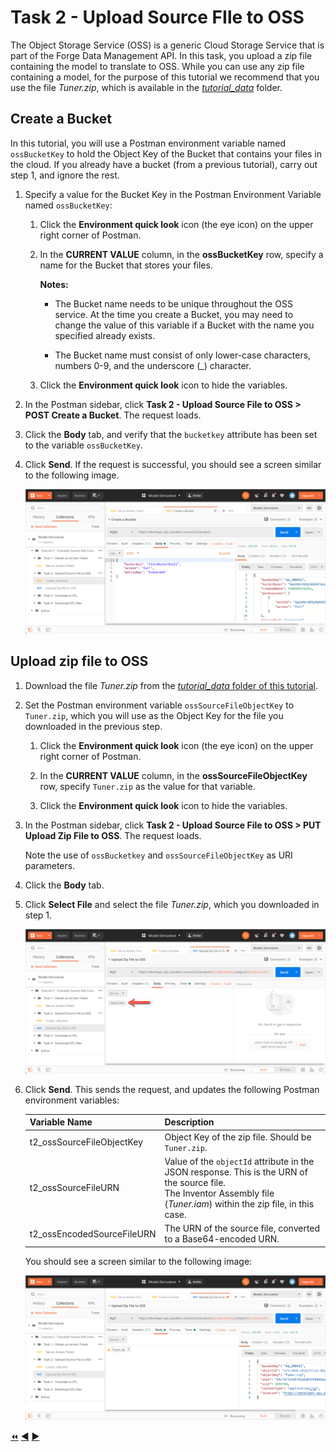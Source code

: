 # Task 2 - Upload Source FIle to OSS

The Object Storage Service (OSS) is a generic Cloud Storage Service that is part of the Forge Data Management API. In this task, you upload a zip file containing the model to translate to OSS. While you can use any zip file containing a model, for the purpose of this tutorial we recommend that you use the file *Tuner.zip*, which is available in the [*tutorial_data*](../tutorial_data) folder.

## Create a Bucket

In this tutorial, you will use a Postman environment variable named `ossBucketKey` to hold the Object Key of the Bucket that contains your files in the cloud. If you already have a bucket (from a previous tutorial), carry out step 1, and ignore the rest.

1. Specify a value for the Bucket Key in the Postman Environment Variable named `ossBucketKey`:

    1. Click the **Environment quick look** icon (the eye icon) on the upper right corner of Postman.

    2. In the **CURRENT VALUE** column, in the **ossBucketKey** row, specify a name for the Bucket that stores your files.

        **Notes:**  
        - The Bucket name needs to be unique throughout the OSS service. At the time you create a Bucket, you may need to change the value of this variable if a Bucket with the name you specified already exists.

        - The Bucket name must consist of only lower-case characters, numbers 0-9, and the underscore (_) character.

    3. Click the **Environment quick look** icon to hide the variables.

4. In the Postman sidebar, click **Task 2 - Upload Source File to OSS > POST Create a Bucket**. The request loads.

5. Click the **Body** tab, and verify that the `bucketkey` attribute has been set to the variable `ossBucketKey`.

5. Click **Send**. If the request is successful, you should see a screen similar to the following image.

    ![Successful Bucket Creation](../images/task2-sucessfull_bucket_creation.png "Successful Bucket Creation")

## Upload zip file to OSS

1. Download the file *Tuner.zip* from the [*tutorial_data* folder of this tutorial](../tutorial_data).

2. Set the Postman environment variable `ossSourceFileObjectKey` to `Tuner.zip`, which you will use as the Object Key for the file you downloaded in the previous step. 

   1. Click the **Environment quick look** icon (the eye icon) on the upper right corner of Postman.

   2. In the **CURRENT VALUE** column, in the **ossSourceFileObjectKey** row, specify `Tuner.zip` as the value for that variable. 

   3. Click the **Environment quick look** icon to hide the variables.

2. In the Postman sidebar, click **Task 2 - Upload Source File to OSS > PUT Upload Zip File to OSS**. The request loads.

    Note the use of `ossBucketkey` and `ossSourceFileObjectKey` as URI parameters.

3. Click the **Body** tab.

4. Click **Select File** and select the file *Tuner.zip*, which you downloaded in step 1.

    ![Select file button](../images/task2-select_files_button.png "Select file button")

5. Click **Send**. This sends the request, and updates the following Postman environment variables:

   | Variable Name              | Description                                                                                                                                                                  |
   |----------------------------|------------------------------------------------------------------------------------------------------------------------------------------------------------------------------|
   | t2_ossSourceFileObjectKey  | Object Key of the zip file. Should be `Tuner.zip`.                                                                                                                           |
   | t2_ossSourceFileURN        | Value of the `objectId` attribute in the JSON response. This is the URN of the source file. <br> The Inventor Assembly file (*Tuner.iam*) within the zip file, in this case. |
   | t2_ossEncodedSourceFileURN | The URN of the source file, converted to a Base64-encoded URN.                                                                                                               |

   You should see a screen similar to the following image:

    ![Successful upload of input file](../images/task2-successful_upload.png "Successful upload of input file")

[:rewind:](../readme.md "readme.md") [:arrow_backward:](task-1.md "Previous task") [:arrow_forward:](task-3.md "Next task")
